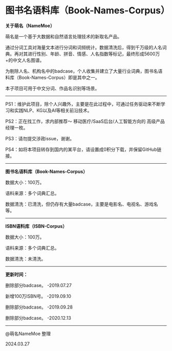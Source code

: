 # 图书名语料库（Book-Names-Corpus）

<strong>关于萌名（NameMoe）</strong>

萌名是一个基于大数据和自然语言处理技术的新取名产品。

通过分词工具对海量文本进行分词和词频统计。数据清洗后，得到千万级的人名词典。再对其进行性别、年龄、拼音、情感、人名指数等标记，最终形成5600万+的中文人名图谱。

为剔除人名、机构名中的badcase，个人收集并建立了大量行业词典，图书名语料库（Book-Names-Corpus）即是其中之一。

本子项目可用于中文分词、作品名识别等场景。

---

PS1：维护此项目，除个人兴趣外，主要是在此过程中，可通过任务驱动来不断学习和实践NLP、KG以及AI等相关前沿技术。

PS2：正在找工作，求内部推荐～ 移动医疗/SaaS后台/人工智能方向的 高级产品经理一枚。

PS3：请勿提交涉政issue，谢谢。

PS4：如将本项目转存到国内的某平台，请设置成0积分下载，并保留GitHub链接。

---

<strong>图书名语料库（Book-Names-Corpus）</strong>

数据大小：100万。

语料来源：多个词典汇总。

数据清洗：已清洗，但仍存有大量badcase，主要是电影名、电视名、游戏名等。

---

<strong>ISBN语料库（ISBN-Corpus）</strong>

数据大小：100万。

语料来源：多个词典汇总。

数据清洗：未清洗。

---

<strong>更新时间：</strong>

删除部分badcase。 -2019.07.27

新增100万ISBN号。 -2019.09.10

删除部分badcase。 -2019.09.28

删除部分badcase。 -2020.12.13

---

@萌名NameMoe 整理

2024.03.27
